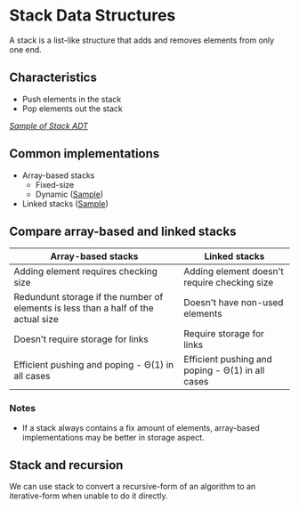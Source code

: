 # Stack Data Structures

A stack is a list-like structure that adds and removes elements from only one end.

## Characteristics

- Push elements in the stack
- Pop elements out the stack

*[Sample of Stack ADT](MyIStack.java)*

## Common implementations

- Array-based stacks
  - Fixed-size
  - Dynamic ([Sample](impl/MyArrayStack.java))
- Linked stacks ([Sample](impl/MyLinkedStack.java))

## Compare array-based and linked stacks

|Array-based stacks|Linked stacks
|-|-
|Adding element requires checking size|Adding element doesn't require checking size
|Redundunt storage if the number of elements is less than a half of the actual size|Doesn't have non-used elements
|Doesn't require storage for links|Require storage for links
|Efficient pushing and poping - &Theta;(1) in all cases|Efficient pushing and poping - &Theta;(1) in all cases

### Notes

- If a stack always contains a fix amount of elements, array-based implementations may be better in storage aspect.

## Stack and recursion

We can use stack to convert a recursive-form of an algorithm to an iterative-form when unable to do it directly.